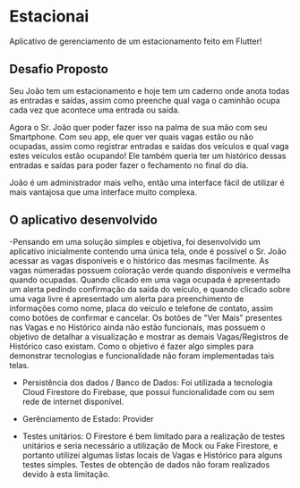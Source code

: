 # Estacionai

Aplicativo de gerenciamento de um estacionamento feito em Flutter!

## Desafio Proposto

Seu João tem um estacionamento e hoje tem um caderno onde anota todas as entradas e saídas, assim como preenche qual vaga o caminhão ocupa cada vez que acontece uma entrada ou saída.

Agora o Sr. João quer poder fazer isso na palma de sua mão com seu Smartphone. Com seu app, ele quer ver quais vagas estão ou não ocupadas, assim como registrar entradas e saídas dos veículos e qual vaga estes veículos estão ocupando! Ele também queria ter um histórico dessas entradas e saídas para poder fazer o fechamento no final do dia.

João é um administrador mais velho, então uma interface fácil de utilizar é mais vantajosa que uma interface muito complexa.

## O aplicativo desenvolvido

-Pensando em uma solução simples e objetiva, foi desenvolvido um aplicativo inicialmente contendo uma única tela, onde
é possível o Sr. João acessar as vagas disponíveis e o histórico das mesmas facilmente. As vagas númeradas possuem coloração
verde quando disponíveis e vermelha quando ocupadas.
Quando clicado em uma vaga ocupada é apresentado um alerta pedindo confirmação da saída do veículo, e quando clicado sobre
uma vaga livre é apresentado um alerta para preenchimento de informações como nome, placa do veículo e telefone de contato, assim
como botões de confirmar e cancelar.
Os botões de "Ver Mais" presentes nas Vagas e no Histórico ainda não estão funcionais, mas possuem o objetivo de detalhar
a visualização e mostrar as demais Vagas/Registros de Histórico caso existam. Como o objetivo é fazer algo simples para
demonstrar tecnologias e funcionalidade não foram implementadas tais telas.

- Persistência dos dados / Banco de Dados:  Foi utilizada a tecnologia Cloud Firestore do Firebase, que possui funcionalidade
com ou sem rede de internet disponível.

- Gerênciamento de Estado: Provider

- Testes unitários: O Firestore é bem limitado para a realização de testes unitários e seria necessário a utilização de Mock
ou Fake Firestore, e portanto utilizei algumas listas locais de Vagas e Histórico para alguns testes simples. Testes de obtenção de dados
  não foram realizados devido à esta limitação.

